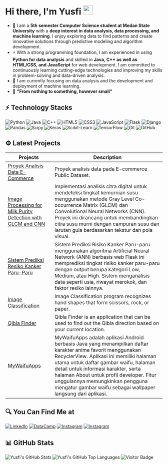 # Hi there, I'm Yusfi <img src="https://github.com/TheDudeThatCode/TheDudeThatCode/blob/master/Assets/Hi.gif" width="30px">

- 👀 I am a **5th semester Computer Science student at Medan State University** with a **deep interest in data analysis, data processing, and machine learning**. I enjoy exploring data to find patterns and create innovative solutions through predictive modeling and algorithm development.
- ⚡ With a strong programming foundation, I am experienced in using **Python for data analysis** and skilled in **Java, C++ as well as HTML/CSS, and JavaScript** for web development. I am committed to continuously learning cutting-edge technologies and improving my skills in problem-solving and data-driven analysis.
- 🔭 I am currently focusing on data analysis and the development and deployment of machine learning.
- 🌱 **"From nothing to something, however small"**

## ⚡ Technology Stacks

![Python](https://img.shields.io/badge/python-3670A0?style=flat-square&logo=python&logoColor=ffdd54)
![Java](https://img.shields.io/badge/java-%23ED8B00.svg?style=flat-square&logo=openjdk&logoColor=white)
![C++](https://img.shields.io/badge/c++-%2300599C.svg?style=flat-square&logo=c%2B%2B&logoColor=white)
![HTML5](https://img.shields.io/badge/html5-%23E34F26.svg?style=flat-square&logo=html5&logoColor=white)
![CSS3](https://img.shields.io/badge/css3-%231572B6.svg?style=flat-square&logo=css3&logoColor=white)
![JavaScript](https://img.shields.io/badge/javascript-%23323330.svg?style=flat-square&logo=javascript&logoColor=%23F7DF1E)
![Flask](https://img.shields.io/badge/flask-%23000.svg?style=flat-square&logo=flask&logoColor=white)
![Django](https://img.shields.io/badge/django-%23092E20.svg?style=flat-squaree&logo=django&logoColor=white)
![Pandas](https://img.shields.io/badge/-Pandas-purple?style=flat-square&logo=Pandas)
![Scipy](https://img.shields.io/badge/SciPy-%230C55A5.svg?style=flat-square&logo=scipy&logoColor=%white)
![Keras](https://img.shields.io/badge/-Keras-red?style=flat-square&logo=Keras)
![Scikit-Learn](https://img.shields.io/badge/scikit--learn-%23F7931E.svg?style=flat-square&logo=scikit-learn&logoColor=white)
![TensorFlow](https://img.shields.io/badge/TensorFlow-%23FF6F00.svg?style=flat-square&logo=TensorFlow&logoColor=white)
![Git](https://img.shields.io/badge/-Git-black?style=flat-square&logo=git)
![GitHub](https://img.shields.io/badge/-GitHub-181717?style=flat-square&logo=github)

## ⚙ Latest Projects

| Projects                                                                                                                                                  | Description                                                                                                                                                                                                                                                                                                                                                                            |
| --------------------------------------------------------------------------------------------------------------------------------------------------------- | -------------------------------------------------------------------------------------------------------------------------------------------------------------------------------------------------------------------------------------------------------------------------------------------------------------------------------------------------------------------------------------- |
| [Proyek Analisis Data E-Commerce](https://github.com/Ysfii-Dev/Proyek-Analisis-Data-E-Commerce)                                                           | Proyek analisis data pada E-commerce Public Dataset.                                                                                                                                                                                                                                                                                                                                   |
| [Image Processing for Milk Purity Detection with GLCM and CNN](https://github.com/Ysfii-Dev/Image-Processing-for-Milk-Purity-Detection-with-GLCM-and-CNN) | Implementasi analisis citra digital untuk mendeteksi tingkat kemurnian susu menggunakan metode Gray Level Co-occurrence Matrix (GLCM) dan Convolutional Neural Networks (CNN). Proyek ini dirancang untuk membandingkan citra susu murni dengan campuran susu dan larutan gula berdasarkan tekstur dan pola visual.                                                                    |
| [Sistem Prediksi Resiko Kanker Paru-Paru](https://github.com/Ysfii-Dev/Sistem-Prediksi-Resiko-Kanker-ParuParu)                                            | Sistem Prediksi Risiko Kanker Paru-paru menggunakan algoritma Artificial Neural Network (ANN) berbasis web Flask ini memprediksi tingkat risiko kanker paru-paru dengan output berupa kategori Low, Medium, atau High. Sistem menganalisis data seperti usia, riwayat merokok, dan faktor resiko lainnya.                                                                              |
| [Image Classification](https://github.com/Ysfii-Dev/Image-Classification)                                                                                 | Image Classification program recognizes hand shapes that form scissors, rock, or paper.                                                                                                                                                                                                                                                                                                |
| [Qibla Finder](https://github.com/Ysfii-Dev/qibla-finder)                                                                                                 | Qibla Finder is an application that can be used to find out the Qibla direction based on your current location.                                                                                                                                                                                                                                                                        |
| [MyWaifuApps](https://github.com/Ysfii-Dev/MyWaifuApps)                                                                                                   | MyWaifuApps adalah aplikasi Android berbasis Java yang menampilkan daftar karakter anime favorit menggunakan RecyclerView. Aplikasi ini memiliki halaman utama untuk daftar gambar waifu, halaman detail untuk informasi karakter, serta halaman About untuk profil developer. Fitur unggulannya memungkinkan pengguna mengatur gambar waifu sebagai wallpaper langsung dari aplikasi. |

## 🔍 You Can Find Me at

<p>
  <a href="https://www.linkedin.com/in/yusfisyawali/" target="_blank"><img alt="LinkedIn" src="https://img.shields.io/badge/linkedin-%230077B5.svg?&style=for-the-badge&logo=linkedin&logoColor=white" /></a>  
  <a href="https://www.datacamp.com/portfolio/yusfisyawali" target="_blank"><img alt="DataCamp" src="https://img.shields.io/badge/Datacamp-05192D?style=for-the-badge&logo=datacamp&logoColor=03E860" /></a>  
  <a href="https://www.instagram.com/syawali_ysf_/" target="_blank"><img alt="Instagram" src="https://img.shields.io/badge/instagram-%23E4405F.svg?&style=for-the-badge&logo=instagram&logoColor=white" /></a>  
  <a href="mailto:yusfisyawali@gmail.com" target="_blank"><img alt="Instagram" src="https://img.shields.io/badge/Gmail-D14836?style=for-the-badge&logo=gmail&logoColor=white" /></a>  
</p>

## 📊 GitHub Stats

<img align="left" alt="Yusfi's GitHub Stats" src="https://github-readme-stats.vercel.app/api?username=Ysfii-Dev&show_icons=true&theme=calm" />
<img align="left" alt="Yusfi's GitHub Top Languages" src="https://github-readme-stats.vercel.app/api/top-langs/?username=Ysfii-Dev&show_icons=true&theme=calm" />

![Visitor Badge](https://visitor-badge.laobi.icu/badge?page_id=Ysfii-Dev.Ysfii-Dev)
